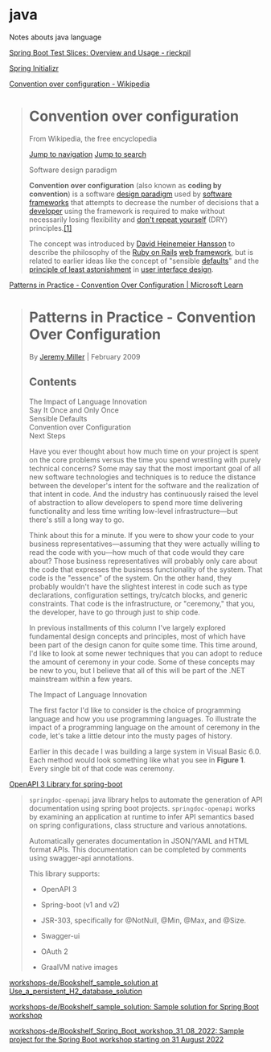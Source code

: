 # java
Notes abouts java language

[Spring Boot Test Slices: Overview and Usage - rieckpil](https://rieckpil.de/spring-boot-test-slices-overview-and-usage/)


[Spring Initializr](https://start.spring.io/)


[Convention over configuration - Wikipedia](https://en.wikipedia.org/wiki/Convention_over_configuration)

> # Convention over configuration
> 
> From Wikipedia, the free encyclopedia
> 
> [Jump to navigation](https://en.wikipedia.org/wiki/Convention_over_configuration#mw-head) [Jump to search](https://en.wikipedia.org/wiki/Convention_over_configuration#searchInput)
> 
> Software design paradigm
> 
> **Convention over configuration** (also known as **coding by convention**) is a software [design paradigm](https://en.wikipedia.org/wiki/Design_paradigm "Design paradigm") used by [software frameworks](https://en.wikipedia.org/wiki/Software_framework "Software framework") that attempts to decrease the number of decisions that a [developer](https://en.wikipedia.org/wiki/Software_developer "Software developer") using the framework is required to make without necessarily losing flexibility and [don't repeat yourself](https://en.wikipedia.org/wiki/Don%27t_repeat_yourself "Don't repeat yourself") (DRY) principles.[\[1\]](https://en.wikipedia.org/wiki/Convention_over_configuration#cite_note-1)
> 
> The concept was introduced by [David Heinemeier Hansson](https://en.wikipedia.org/wiki/David_Heinemeier_Hansson "David Heinemeier Hansson") to describe the philosophy of the [Ruby on Rails](https://en.wikipedia.org/wiki/Ruby_on_Rails "Ruby on Rails") [web framework](https://en.wikipedia.org/wiki/Web_framework "Web framework"), but is related to earlier ideas like the concept of "sensible [defaults](https://en.wikipedia.org/wiki/Default_(computer_science) "Default (computer science)")" and the [principle of least astonishment](https://en.wikipedia.org/wiki/Principle_of_least_astonishment "Principle of least astonishment") in [user interface design](https://en.wikipedia.org/wiki/User_interface_design "User interface design").


[Patterns in Practice - Convention Over Configuration | Microsoft Learn](https://learn.microsoft.com/en-us/archive/msdn-magazine/2009/february/patterns-in-practice-convention-over-configuration)

> # Patterns in Practice - Convention Over Configuration
> 
> By [Jeremy Miller](https://learn.microsoft.com/en-us/archive/msdn-magazine/2009/february/%5Carchive%5Cmsdn-magazine%5Cauthors%5CJeremy_Miller) | February 2009
> 
> ## [](https://learn.microsoft.com/en-us/archive/msdn-magazine/2009/february/patterns-in-practice-convention-over-configuration#contents)Contents
> 
> The Impact of Language Innovation  
> Say It Once and Only Once  
> Sensible Defaults  
> Convention over Configuration  
> Next Steps
> 
> Have you ever thought about how much time on your project is spent on the core problems versus the time you spend wrestling with purely technical concerns? Some may say that the most important goal of all new software technologies and techniques is to reduce the distance between the developer's intent for the software and the realization of that intent in code. And the industry has continuously raised the level of abstraction to allow developers to spend more time delivering functionality and less time writing low-level infrastructure—but there's still a long way to go.
> 
> Think about this for a minute. If you were to show your code to your business representatives—assuming that they were actually willing to read the code with you—how much of that code would they care about? Those business representatives will probably only care about the code that expresses the business functionality of the system. That code is the "essence" of the system. On the other hand, they probably wouldn't have the slightest interest in code such as type declarations, configuration settings, try/catch blocks, and generic constraints. That code is the infrastructure, or "ceremony," that you, the developer, have to go through just to ship code.
> 
> In previous installments of this column I've largely explored fundamental design concepts and principles, most of which have been part of the design canon for quite some time. This time around, I'd like to look at some newer techniques that you can adopt to reduce the amount of ceremony in your code. Some of these concepts may be new to you, but I believe that all of this will be part of the .NET mainstream within a few years.
> 
> The Impact of Language Innovation
> 
> The first factor I'd like to consider is the choice of programming language and how you use programming languages. To illustrate the impact of a programming language on the amount of ceremony in the code, let's take a little detour into the musty pages of history.
> 
> Earlier in this decade I was building a large system in Visual Basic 6.0. Each method would look something like what you see in **Figure 1**. Every single bit of that code was ceremony.

[OpenAPI 3 Library for spring-boot](https://springdoc.org/)

> `springdoc-openapi` java library helps to automate the generation of API documentation using spring boot projects. `springdoc-openapi` works by examining an application at runtime to infer API semantics based on spring configurations, class structure and various annotations.
> 
> Automatically generates documentation in JSON/YAML and HTML format APIs. This documentation can be completed by comments using swagger-api annotations.
> 
> This library supports:
> 
> -   OpenAPI 3
>     
> -   Spring-boot (v1 and v2)
>     
> -   JSR-303, specifically for @NotNull, @Min, @Max, and @Size.
>     
> -   Swagger-ui
>     
> -   OAuth 2
>     
> -   GraalVM native images


[workshops-de/Bookshelf_sample_solution at Use_a_persistent_H2_database_solution](https://github.com/workshops-de/Bookshelf_sample_solution/tree/Use_a_persistent_H2_database_solution)

[workshops-de/Bookshelf_sample_solution: Sample solution for Spring Boot workshop](https://github.com/workshops-de/Bookshelf_sample_solution)

[workshops-de/Bookshelf_Spring_Boot_workshop_31_08_2022: Sample project for the Spring Boot workshop starting on 31 August 2022](https://github.com/workshops-de/Bookshelf_Spring_Boot_workshop_31_08_2022)
